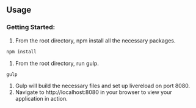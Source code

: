 ## Usage

### Getting Started:

1. From the root directory, npm install all the necessary packages.
```bash
npm install
```
1. From the root directory, run gulp.
```bash
gulp
```
1. Gulp will build the necessary files and set up livereload on port 8080.
1. Navigate to http://localhost:8080 in your browser to view your application in action.